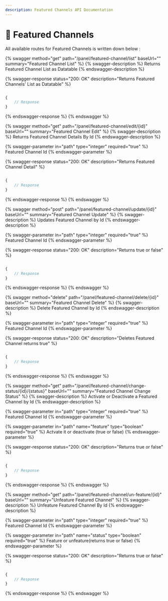 ```yaml
---
description: Featured Channels API Documentation
---
```


# 🌟 Featured Channels

All available routes for Featured Channels is written down below :&#x20;

{% swagger method="get" path="/panel/featured-channel/list" baseUrl="" summary="Featured Channel List" %}
{% swagger-description %}
Returns Featured Channel List as Datatable
{% endswagger-description %}

{% swagger-response status="200: OK" description="Returns Featured Channels' List as Datatable" %}
```javascript

{
    // Response
}
```
{% endswagger-response %}
{% endswagger %}

{% swagger method="get" path="/panel/featured-channel/edit/{id}" baseUrl="" summary="Featured Channel Edit" %}
{% swagger-description %}
Returns Featured Channel Details By Id
{% endswagger-description %}

{% swagger-parameter in="path" type="integer" required="true" %}
Featured Channel Id
{% endswagger-parameter %}

{% swagger-response status="200: OK" description="Returns Featured Channel Detail" %}
```javascript

{
    // Response
}
```
{% endswagger-response %}
{% endswagger %}

{% swagger method="post" path="/panel/featured-channel/update/{id}" baseUrl="" summary="Featured Channel Update" %}
{% swagger-description %}
Updates Featured Channel by Id
{% endswagger-description %}

{% swagger-parameter in="path" type="integer" required="true" %}
Featured Channel Id
{% endswagger-parameter %}

{% swagger-response status="200: OK" description="Returns true or false" %}
```javascript

{
    // Response
}
```
{% endswagger-response %}
{% endswagger %}

{% swagger method="delete" path="/panel/featured-channel/delete/{id}" baseUrl="" summary="Featured Channel Delete" %}
{% swagger-description %}
Delete Featured Channel by Id
{% endswagger-description %}

{% swagger-parameter in="path" type="integer" required="true" %}
Featured Channel Id
{% endswagger-parameter %}

{% swagger-response status="200: OK" description="Deletes Featured Channel returns true" %}
```javascript

{
    // Response
}
```
{% endswagger-response %}
{% endswagger %}

{% swagger method="get" path="/panel/featured-channel/change-status/{id}/{status}" baseUrl="" summary="Featured Channel Change Status" %}
{% swagger-description %}
Activate or Deactivate a Featured Channel by Id
{% endswagger-description %}

{% swagger-parameter in="path" type="integer" required="true" %}
Featured Channel Id
{% endswagger-parameter %}

{% swagger-parameter in="path" name="feature" type="boolean" required="true" %}
Actvate it or deactivate (true or false)
{% endswagger-parameter %}

{% swagger-response status="200: OK" description="Returns true or false" %}
```javascript

{
    // Response
}
```
{% endswagger-response %}
{% endswagger %}

{% swagger method="get" path="/panel/featured-channel/un-feature/{id}" baseUrl="" summary="Unfeature Featured Channel" %}
{% swagger-description %}
Unfeature Featured Channel By Id
{% endswagger-description %}

{% swagger-parameter in="path" type="integer" required="true" %}
Featured Channel Id
{% endswagger-parameter %}

{% swagger-parameter in="path" name="status" type="boolean" required="true" %}
Feature or unfeature(returns true or false)
{% endswagger-parameter %}

{% swagger-response status="200: OK" description="Returns true or false" %}
```javascript

{
    // Response
}
```
{% endswagger-response %}
{% endswagger %}
